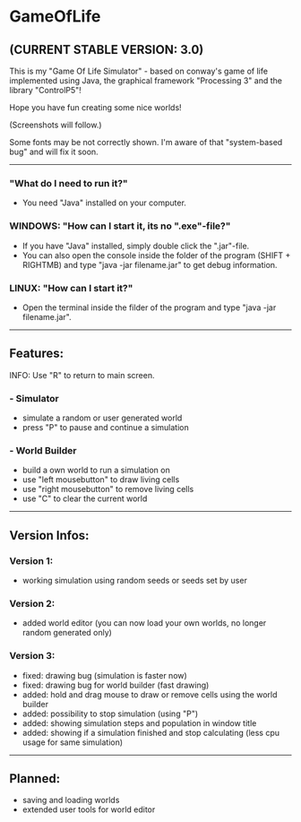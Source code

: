# GameOfLife
## (CURRENT STABLE VERSION: 3.0)

This is my "Game Of Life Simulator" - based on conway's game of life
implemented using Java, the graphical framework "Processing 3" and the library "ControlP5"!

Hope you have fun creating some nice worlds!

(Screenshots will follow.)

Some fonts may be not correctly shown.
I'm aware of that "system-based bug" and will fix it soon.


---------


### "What do I need to run it?"
- You need "Java" installed on your computer.

### WINDOWS: "How can I start it, its no ".exe"-file?"
- If you have "Java" installed, simply double click the ".jar"-file.
- You can also open the console inside the folder of the program (SHIFT + RIGHTMB) and type "java -jar filename.jar" to get debug information.

### LINUX: "How can I start it?"
- Open the terminal inside the filder of the program and type "java -jar filename.jar".


---------


## Features:

INFO: Use "R" to return to main screen.

### - Simulator
 - simulate a random or user generated world
 - press "P" to pause and continue a simulation

### - World Builder
 - build a own world to run a simulation on
 - use "left mousebutton" to draw living cells
 - use "right mousebutton" to remove living cells
 - use "C" to clear the current world


---------


## Version Infos:

### Version 1:
- working simulation using random seeds or seeds set by user

### Version 2:
- added world editor (you can now load your own worlds, no longer random generated only)

### Version 3:
- fixed: drawing bug (simulation is faster now)
- fixed: drawing bug for world builder (fast drawing)
- added: hold and drag mouse to draw or remove cells using the world builder
- added: possibility to stop simulation (using "P")
- added: showing simulation steps and population in window title
- added: showing if a simulation finished and stop calculating (less cpu usage for same simulation)


---------


## Planned:
- saving and loading worlds
- extended user tools for world editor